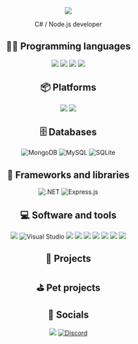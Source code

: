 <p align="center">
    <img src="https://readme-typing-svg.herokuapp.com?color=%23F77431&center=true&vCenter=true&height=20&lines=Hey+%F0%9F%91%8B%2C+I'm+FrankkC" />
</p>
<p align="center">C# / Node.js developer</p>
<h2 align="center">👨‍💻 Programming languages</h2>
<p align="center">
    <img src="https://img.shields.io/badge/typescript-%23007ACC.svg?style=for-the-badge&logo=typescript&logoColor=white" />
    <img src="https://img.shields.io/badge/javascript-%23323330.svg?style=for-the-badge&logo=javascript&logoColor=%23F7DF1E" />
    <img src="https://img.shields.io/badge/c++-%2300599C.svg?style=for-the-badge&logo=c%2B%2B&logoColor=white" />
    <img src="https://img.shields.io/badge/html5-%23E34F26.svg?style=for-the-badge&logo=html5&logoColor=white" />
</p>
<h2 align="center">📦 Platforms</h2>
<p align="center">
    <img src="https://img.shields.io/badge/node.js-6DA55F?style=for-the-badge&logo=node.js&logoColor=white" />
    <img src="https://img.shields.io/badge/arduino-%2300979D.svg?&style=for-the-badge&logo=arduino&logoColor=white" />
</p>
<h2 align="center">🗄️ Databases</h2>
<p align="center">
    <img src="https://img.shields.io/badge/MongoDB-%234ea94b.svg?style=for-the-badge&amp;logo=MongoDB&amp;logoColor=white" alt="MongoDB">
    <img src="https://img.shields.io/badge/MySQL-%2300f.svg?style=for-the-badge&amp;logo=MySQL&amp;logoColor=white" alt="MySQL">
    <img src="https://img.shields.io/badge/SQLite-%2307405e.svg?style=for-the-badge&amp;logo=sqlite&amp;logoColor=white" alt="SQLite">
</p>
<h2 align="center">🧰 Frameworks and libraries</h2>
<p align="center">
    <img src="https://img.shields.io/badge/.NET-%235C2D91.svg?style=for-the-badge&amp;logo=.NET&amp;logoColor=white" alt=".NET">
    <img src="https://img.shields.io/badge/Express.js-%23000000.svg?style=for-the-badge&amp;logo=express&amp;logoColor=white" alt="Express.js">
</p>
<h2 align="center">💻 Software and tools</h2>
<p align="center">
    <img src="https://img.shields.io/badge/Visual%20Studio%20Code-0078d7.svg?style=for-the-badge&logo=visual-studio-code&logoColor=white" />
    <img src="https://img.shields.io/badge/Visual%20Studio-%235C2D91.svg?style=for-the-badge&amp;logo=visual-studio&amp;logoColor=white" alt="Visual Studio">
    <img src="https://img.shields.io/badge/Postman-FF6C37?style=for-the-badge&logo=postman&logoColor=white" />
    <img src="https://img.shields.io/badge/git-%23F05033.svg?style=for-the-badge&logo=git&logoColor=white" />
    <img src="https://img.shields.io/badge/webpack-%238DD6F9.svg?style=for-the-badge&logo=webpack&logoColor=black" />
    <img src="https://img.shields.io/badge/NPM-%23000000.svg?style=for-the-badge&logo=npm&logoColor=white" />
    <img src="https://img.shields.io/badge/docker-%230db7ed.svg?style=for-the-badge&logo=docker&logoColor=white" />
    <img src="https://img.shields.io/badge/ESLint-4B3263?style=for-the-badge&logo=eslint&logoColor=white" />
    <img src="https://img.shields.io/badge/prettier-%23F7B93E.svg?&style=for-the-badge&logo=prettier&logoColor=black" />
</p>

<h2 align="center">🚀 Projects</h2>
<h2 align="center">⛳️ Pet projects</h2>
<h2 align="center">🤝 Socials</h2>
<p align="center">
    <a href="https://t.me/frankkc24"><img src="https://img.shields.io/badge/Telegram-2CA5E0?style=for-the-badge&logo=telegram&logoColor=white" /></a>
    <a href="https://discord.com/users/795359213102694410" target="_new"><img src="https://img.shields.io/badge/Discord-%237289DA.svg?style=for-the-badge&amp;logo=discord&amp;logoColor=white" alt="Discord"></a>
</p>
